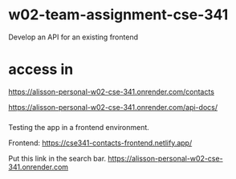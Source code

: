 # w02-team-assignment-cse-341
Develop an API for an existing frontend

# access in
https://alisson-personal-w02-cse-341.onrender.com/contacts

https://alisson-personal-w02-cse-341.onrender.com/api-docs/




###
Testing the app in a frontend environment.

Frontend: https://cse341-contacts-frontend.netlify.app/

Put this link in the search bar.   https://alisson-personal-w02-cse-341.onrender.com